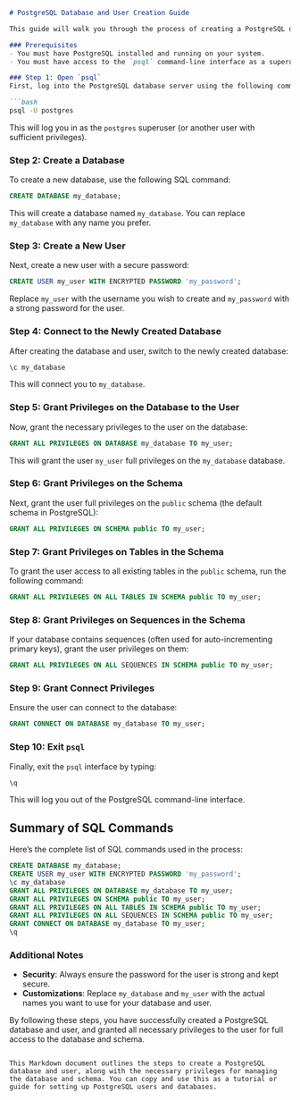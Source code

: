 ```markdown
# PostgreSQL Database and User Creation Guide

This guide will walk you through the process of creating a PostgreSQL database, a user, and granting the necessary privileges.

### Prerequisites
- You must have PostgreSQL installed and running on your system.
- You must have access to the `psql` command-line interface as a superuser (such as `postgres`).

### Step 1: Open `psql`
First, log into the PostgreSQL database server using the following command:

```bash
psql -U postgres
```

This will log you in as the `postgres` superuser (or another user with sufficient privileges).

### Step 2: Create a Database
To create a new database, use the following SQL command:

```sql
CREATE DATABASE my_database;
```

This will create a database named `my_database`. You can replace `my_database` with any name you prefer.

### Step 3: Create a New User
Next, create a new user with a secure password:

```sql
CREATE USER my_user WITH ENCRYPTED PASSWORD 'my_password';
```

Replace `my_user` with the username you wish to create and `my_password` with a strong password for the user.

### Step 4: Connect to the Newly Created Database
After creating the database and user, switch to the newly created database:

```sql
\c my_database
```

This will connect you to `my_database`.

### Step 5: Grant Privileges on the Database to the User
Now, grant the necessary privileges to the user on the database:

```sql
GRANT ALL PRIVILEGES ON DATABASE my_database TO my_user;
```

This will grant the user `my_user` full privileges on the `my_database` database.

### Step 6: Grant Privileges on the Schema
Next, grant the user full privileges on the `public` schema (the default schema in PostgreSQL):

```sql
GRANT ALL PRIVILEGES ON SCHEMA public TO my_user;
```

### Step 7: Grant Privileges on Tables in the Schema
To grant the user access to all existing tables in the `public` schema, run the following command:

```sql
GRANT ALL PRIVILEGES ON ALL TABLES IN SCHEMA public TO my_user;
```

### Step 8: Grant Privileges on Sequences in the Schema
If your database contains sequences (often used for auto-incrementing primary keys), grant the user privileges on them:

```sql
GRANT ALL PRIVILEGES ON ALL SEQUENCES IN SCHEMA public TO my_user;
```

### Step 9: Grant Connect Privileges
Ensure the user can connect to the database:

```sql
GRANT CONNECT ON DATABASE my_database TO my_user;
```

### Step 10: Exit `psql`
Finally, exit the `psql` interface by typing:

```sql
\q
```

This will log you out of the PostgreSQL command-line interface.

## Summary of SQL Commands

Here’s the complete list of SQL commands used in the process:

```sql
CREATE DATABASE my_database;
CREATE USER my_user WITH ENCRYPTED PASSWORD 'my_password';
\c my_database
GRANT ALL PRIVILEGES ON DATABASE my_database TO my_user;
GRANT ALL PRIVILEGES ON SCHEMA public TO my_user;
GRANT ALL PRIVILEGES ON ALL TABLES IN SCHEMA public TO my_user;
GRANT ALL PRIVILEGES ON ALL SEQUENCES IN SCHEMA public TO my_user;
GRANT CONNECT ON DATABASE my_database TO my_user;
\q
```

### Additional Notes
- **Security**: Always ensure the password for the user is strong and kept secure.
- **Customizations**: Replace `my_database` and `my_user` with the actual names you want to use for your database and user.

By following these steps, you have successfully created a PostgreSQL database and user, and granted all necessary privileges to the user for full access to the database and schema.
```

This Markdown document outlines the steps to create a PostgreSQL database and user, along with the necessary privileges for managing the database and schema. You can copy and use this as a tutorial or guide for setting up PostgreSQL users and databases.
